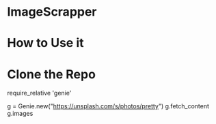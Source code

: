 # ImageScrapper
# How to Use it 
# Clone the Repo 

require_relative 'genie'

g = Genie.new("https://unsplash.com/s/photos/pretty") 
g.fetch_content 
g.images
